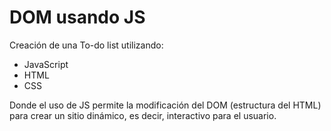 # DOM usando JS

Creación de una To-do list utilizando: 

- JavaScript
- HTML
- CSS

Donde el uso de JS permite la modificación del DOM (estructura del HTML) para crear un sitio dinámico, es decir, interactivo para el usuario.

